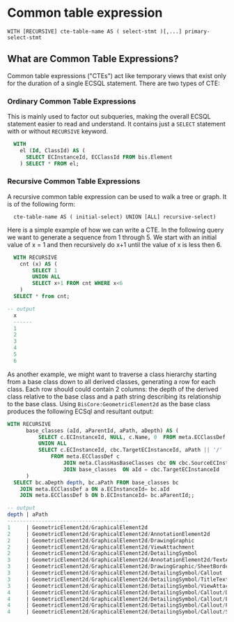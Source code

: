 # Common table expression

```
WITH [RECURSIVE] cte-table-name AS ( select-stmt )[,...] primary-select-stmt
```

## What are Common Table Expressions?
Common table expressions ("CTEs") act like temporary views that exist only for the duration of a single ECSQL statement. There are two types of CTE:

### Ordinary Common Table Expressions
This is mainly used to factor out subqueries, making the overall ECSQL statement easier to read and understand. It contains just a `SELECT` statement with or without `RECURSIVE` keyword.

```sql
  WITH
    el (Id, ClassId) AS (
      SELECT ECInstanceId, ECClassId FROM bis.Element
    ) SELECT * FROM el;
```

### Recursive Common Table Expressions

A recursive common table expression can be used to walk a tree or graph. It is of the following form:

```
  cte-table-name AS ( initial-select) UNION [ALL] recursive-select)
```

Here is a simple example of how we can write a CTE. In the following query we want to generate a sequence from 1 through 5. We start with an initial value of x = 1 and then recursively do x+1 until the value of x is less then 6.

```sql
  WITH RECURSIVE
    cnt (x) AS (
        SELECT 1
        UNION ALL
        SELECT x+1 FROM cnt WHERE x<6
    )
  SELECT * from cnt;

-- output
  x
  ------
  1
  2
  3
  4
  5
  6
```

As another example, we might want to traverse a class hierarchy starting from a base class down to all derived classes, generating a row for each class. Each row should could contain 2 columns: the depth of the derived class relative to the base class and a path string describing its relationship to the base class. Using `BisCore:GeometricElement2d` as the base class produces the following ECSql and resultant output:

```sql
WITH RECURSIVE
      base_classes (aId, aParentId, aPath, aDepth) AS (
          SELECT c.ECInstanceId, NULL, c.Name, 0  FROM meta.ECClassDef c WHERE c.Name='GeometricElement2d'
          UNION ALL
          SELECT c.ECInstanceId, cbc.TargetECInstanceId, aPath || '/' || c.Name, aDepth + 1
              FROM meta.ECClassDef c
                  JOIN meta.ClassHasBaseClasses cbc ON cbc.SourceECInstanceId = c.ECInstanceId
                  JOIN base_classes  ON aId = cbc.TargetECInstanceId
      )
  SELECT bc.aDepth depth, bc.aPath FROM base_classes bc
	JOIN meta.ECClassDef a ON a.ECInstanceId= bc.aId
	JOIN meta.ECClassDef b ON b.ECInstanceId= bc.aParentId;;

-- output
depth | aPath
---------------------------------------
1     | GeometricElement2d/GraphicalElement2d
2     | GeometricElement2d/GraphicalElement2d/AnnotationElement2d
2     | GeometricElement2d/GraphicalElement2d/DrawingGraphic
2     | GeometricElement2d/GraphicalElement2d/ViewAttachment
2     | GeometricElement2d/GraphicalElement2d/DetailingSymbol
3     | GeometricElement2d/GraphicalElement2d/AnnotationElement2d/TextAnnotation2d
3     | GeometricElement2d/GraphicalElement2d/DrawingGraphic/SheetBorder
3     | GeometricElement2d/GraphicalElement2d/DetailingSymbol/Callout
3     | GeometricElement2d/GraphicalElement2d/DetailingSymbol/TitleText
3     | GeometricElement2d/GraphicalElement2d/DetailingSymbol/ViewAttachmentLabel
4     | GeometricElement2d/GraphicalElement2d/DetailingSymbol/Callout/DetailCallout
4     | GeometricElement2d/GraphicalElement2d/DetailingSymbol/Callout/ElevationCallout
4     | GeometricElement2d/GraphicalElement2d/DetailingSymbol/Callout/PlanCallout
4     | GeometricElement2d/GraphicalElement2d/DetailingSymbol/Callout/SectionCalloutt
```
